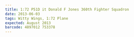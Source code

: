 ```yaml
---
title: 1:72 P51D it Donald F Jones 360th Fighter Squadron
date: 2013-06-03
tags: Witty Wings, 1:72 Plane
expected: August 2013
barcode: 4897012 753378
---
```


